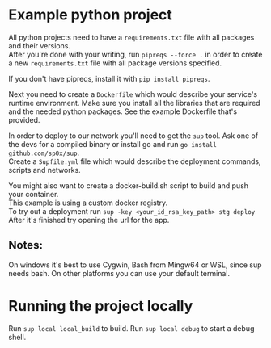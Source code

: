 # Example python project

All python projects need to have a `requirements.txt` file with all packages and their versions.  
After you're done with your writing, run `pipreqs --force .`
in order to create a new `requirements.txt` file with all package versions specified.

If you don't have pipreqs, install it with `pip install pipreqs`.

Next you need to create a `Dockerfile` which would describe your service's runtime environment.
Make sure you install all the libraries that are required and the needed python packages.
See the example Dockerfile that's provided.

In order to deploy to our network you'll need to get the `sup` tool.
Ask one of the devs for a compiled binary or install go and run `go install github.com/sp0x/sup`.    
Create a `Supfile.yml` file which would describe the deployment commands, scripts and networks.

You might also want to create a docker-build.sh script to build and push your container.  
This example is using a custom docker registry.  
To try out a deployment run `sup -key <your_id_rsa_key_path> stg deploy`
After it's finished try opening the url for the app.

## Notes:
On windows it's best to use Cygwin, Bash from Mingw64 or WSL, since sup needs bash.
On other platforms you can use your default terminal.


# Running the project locally
Run `sup local local_build` to build.
Run `sup local debug` to start a debug shell.